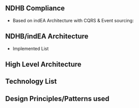 

**NDHB Compliance**
-----------------------------------------------------------------------------------------------------------------------------------------

* Based on indEA Architecture with CQRS & Event sourcing:


**NDHB/indEA Architecture**
-----------------------------------------------------------------------------------------------------------------------------------------

* Implemented List


**High Level Architecture**
-----------------------------------------------------------------------------------------------------------------------------------------


**Technology List**
-----------------------------------------------------------------------------------------------------------------------------------------


**Design Principles/Patterns used**
-----------------------------------------------------------------------------------------------------------------------------------------

